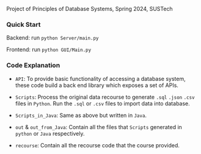 Project of Principles of Database Systems, Spring 2024, SUSTech

### Quick Start
Backend: run  `python Server/main.py`

Frontend: run  `python GUI/Main.py`

### Code Explanation
* `API`: To provide basic functionality of accessing a database system, these code build a back end library which exposes a set of APIs.

* `Scripts`: Process the original data recourse to generate  `.sql` `.json` `.csv` files in `Python`. Run the `.sql` or `.csv` files to import data into database.

* `Scripts_in_Java`: Same as above but written in `Java`. 

* `out` & `out_from_Java`: Contain all the files that `Scripts` generated in `python` or `Java` respectively.

* `recourse`: Contain all the recourse code that the course provided.
